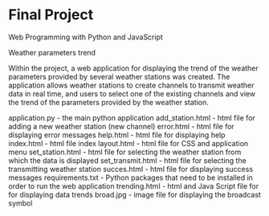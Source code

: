 # Final Project

Web Programming with Python and JavaScript

Weather parameters trend

Within the project, a web application for displaying the trend of the weather parameters provided by several weather stations was created.
The application allows weather stations to create channels to transmit weather data in real time, and users to select one of the existing channels and view the trend of the parameters provided by the weather station.

application.py - the main python application
add_station.html - html file for adding a  new weather station (new channel)
error.html - html file for displaying error messages
help.html - html file for displaying help
index.html - html file index
layout.html - html file for CSS and application menu
set_station.html - html file for selecting the weather station from which the data is displayed
set_transmit.html - html file for selecting the transmitting weather station
succes.html - html file for displaying success messages
requirements.txt - Python packages that need to be installed in order to run the web application
trending.html - html and Java Script file for for displaying data trends
broad.jpg - image file for displaying the broadcast symbol 